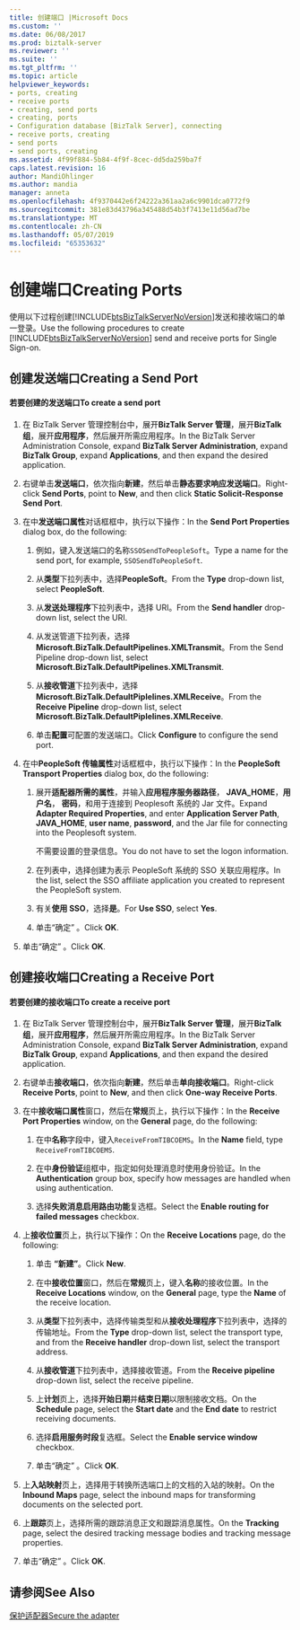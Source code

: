 ```yaml
---
title: 创建端口 |Microsoft Docs
ms.custom: ''
ms.date: 06/08/2017
ms.prod: biztalk-server
ms.reviewer: ''
ms.suite: ''
ms.tgt_pltfrm: ''
ms.topic: article
helpviewer_keywords:
- ports, creating
- receive ports
- creating, send ports
- creating, ports
- Configuration database [BizTalk Server], connecting
- receive ports, creating
- send ports
- send ports, creating
ms.assetid: 4f99f884-5b84-4f9f-8cec-dd5da259ba7f
caps.latest.revision: 16
author: MandiOhlinger
ms.author: mandia
manager: anneta
ms.openlocfilehash: 4f9370442e6f24222a361aa2a6c9901dca0772f9
ms.sourcegitcommit: 381e83d43796a345488d54b3f7413e11d56ad7be
ms.translationtype: MT
ms.contentlocale: zh-CN
ms.lasthandoff: 05/07/2019
ms.locfileid: "65353632"
---
```

# <a name="creating-ports"></a><span data-ttu-id="25cfd-102">创建端口</span><span class="sxs-lookup"><span data-stu-id="25cfd-102">Creating Ports</span></span>
<span data-ttu-id="25cfd-103">使用以下过程创建[!INCLUDE[btsBizTalkServerNoVersion](../includes/btsbiztalkservernoversion-md.md)]发送和接收端口的单一登录。</span><span class="sxs-lookup"><span data-stu-id="25cfd-103">Use the following procedures to create [!INCLUDE[btsBizTalkServerNoVersion](../includes/btsbiztalkservernoversion-md.md)] send and receive ports for Single Sign-on.</span></span>  
  
## <a name="creating-a-send-port"></a><span data-ttu-id="25cfd-104">创建发送端口</span><span class="sxs-lookup"><span data-stu-id="25cfd-104">Creating a Send Port</span></span>  
  
#### <a name="to-create-a-send-port"></a><span data-ttu-id="25cfd-105">若要创建的发送端口</span><span class="sxs-lookup"><span data-stu-id="25cfd-105">To create a send port</span></span>  
  
1.  <span data-ttu-id="25cfd-106">在 BizTalk Server 管理控制台中，展开**BizTalk Server 管理**，展开**BizTalk 组**，展开**应用程序**，然后展开所需应用程序。</span><span class="sxs-lookup"><span data-stu-id="25cfd-106">In the BizTalk Server Administration Console, expand **BizTalk Server Administration**, expand **BizTalk Group**, expand **Applications**, and then expand the desired application.</span></span>  
  
2.  <span data-ttu-id="25cfd-107">右键单击**发送端口**，依次指向**新建**，然后单击**静态要求响应发送端口**。</span><span class="sxs-lookup"><span data-stu-id="25cfd-107">Right-click **Send Ports**, point to **New**, and then click **Static Solicit-Response Send Port**.</span></span>  
  
3.  <span data-ttu-id="25cfd-108">在中**发送端口属性**对话框框中，执行以下操作：</span><span class="sxs-lookup"><span data-stu-id="25cfd-108">In the **Send Port Properties** dialog box, do the following:</span></span>  
  
    1.  <span data-ttu-id="25cfd-109">例如，键入发送端口的名称`SSOSendToPeopleSoft`。</span><span class="sxs-lookup"><span data-stu-id="25cfd-109">Type a name for the send port, for example, `SSOSendToPeopleSoft`.</span></span>  
  
    2.  <span data-ttu-id="25cfd-110">从**类型**下拉列表中，选择**PeopleSoft**。</span><span class="sxs-lookup"><span data-stu-id="25cfd-110">From the **Type** drop-down list, select **PeopleSoft**.</span></span>  
  
    3.  <span data-ttu-id="25cfd-111">从**发送处理程序**下拉列表中，选择 URI。</span><span class="sxs-lookup"><span data-stu-id="25cfd-111">From the **Send handler** drop-down list, select the URI.</span></span>  
  
    4.  <span data-ttu-id="25cfd-112">从发送管道下拉列表，选择**Microsoft.BizTalk.DefaultPipelines.XMLTransmit**。</span><span class="sxs-lookup"><span data-stu-id="25cfd-112">From the Send Pipeline drop-down list, select **Microsoft.BizTalk.DefaultPipelines.XMLTransmit**.</span></span>  
  
    5.  <span data-ttu-id="25cfd-113">从**接收管道**下拉列表中，选择**Microsoft.BizTalk.DefaultPiplelines.XMLReceive**。</span><span class="sxs-lookup"><span data-stu-id="25cfd-113">From the **Receive Pipeline** drop-down list, select **Microsoft.BizTalk.DefaultPiplelines.XMLReceive**.</span></span>  
  
    6.  <span data-ttu-id="25cfd-114">单击**配置**可配置的发送端口。</span><span class="sxs-lookup"><span data-stu-id="25cfd-114">Click **Configure** to configure the send port.</span></span>  
  
4.  <span data-ttu-id="25cfd-115">在中**PeopleSoft 传输属性**对话框框中，执行以下操作：</span><span class="sxs-lookup"><span data-stu-id="25cfd-115">In the **PeopleSoft Transport Properties** dialog box, do the following:</span></span>  
  
    1.  <span data-ttu-id="25cfd-116">展开**适配器所需的属性**，并输入**应用程序服务器路径**， **JAVA_HOME**，**用户名**， **密码**，和用于连接到 Peoplesoft 系统的 Jar 文件。</span><span class="sxs-lookup"><span data-stu-id="25cfd-116">Expand **Adapter Required Properties**, and enter **Application Server Path**, **JAVA_HOME**, **user name**, **password**, and the Jar file for connecting into the Peoplesoft system.</span></span>  
  
         <span data-ttu-id="25cfd-117">不需要设置的登录信息。</span><span class="sxs-lookup"><span data-stu-id="25cfd-117">You do not have to set the logon information.</span></span>  
  
    2.  <span data-ttu-id="25cfd-118">在列表中，选择创建为表示 PeopleSoft 系统的 SSO 关联应用程序。</span><span class="sxs-lookup"><span data-stu-id="25cfd-118">In the list, select the SSO affiliate application you created to represent the PeopleSoft system.</span></span>  
  
    3.  <span data-ttu-id="25cfd-119">有关**使用 SSO**，选择**是**。</span><span class="sxs-lookup"><span data-stu-id="25cfd-119">For **Use SSO**, select **Yes**.</span></span>  
  
    4.  <span data-ttu-id="25cfd-120">单击“确定” 。</span><span class="sxs-lookup"><span data-stu-id="25cfd-120">Click **OK**.</span></span>  
  
5.  <span data-ttu-id="25cfd-121">单击“确定” 。</span><span class="sxs-lookup"><span data-stu-id="25cfd-121">Click **OK**.</span></span>  
  
## <a name="creating-a-receive-port"></a><span data-ttu-id="25cfd-122">创建接收端口</span><span class="sxs-lookup"><span data-stu-id="25cfd-122">Creating a Receive Port</span></span>  
  
#### <a name="to-create-a-receive-port"></a><span data-ttu-id="25cfd-123">若要创建的接收端口</span><span class="sxs-lookup"><span data-stu-id="25cfd-123">To create a receive port</span></span>  
  
1.  <span data-ttu-id="25cfd-124">在 BizTalk Server 管理控制台中，展开**BizTalk Server 管理**，展开**BizTalk 组**，展开**应用程序**，然后展开所需应用程序。</span><span class="sxs-lookup"><span data-stu-id="25cfd-124">In the BizTalk Server Administration Console, expand **BizTalk Server Administration**, expand **BizTalk Group**, expand **Applications**, and then expand the desired application.</span></span>  
  
2.  <span data-ttu-id="25cfd-125">右键单击**接收端口**，依次指向**新建**，然后单击**单向接收端口**。</span><span class="sxs-lookup"><span data-stu-id="25cfd-125">Right-click **Receive Ports**, point to **New**, and then click **One-way Receive Ports**.</span></span>  
  
3.  <span data-ttu-id="25cfd-126">在中**接收端口属性**窗口，然后在**常规**页上，执行以下操作：</span><span class="sxs-lookup"><span data-stu-id="25cfd-126">In the **Receive Port Properties** window, on the **General** page, do the following:</span></span>  
  
    1.  <span data-ttu-id="25cfd-127">在中**名称**字段中，键入`ReceiveFromTIBCOEMS`。</span><span class="sxs-lookup"><span data-stu-id="25cfd-127">In the **Name** field, type `ReceiveFromTIBCOEMS`.</span></span>  
  
    2.  <span data-ttu-id="25cfd-128">在中**身份验证**组框中，指定如何处理消息时使用身份验证。</span><span class="sxs-lookup"><span data-stu-id="25cfd-128">In the **Authentication** group box, specify how messages are handled when using authentication.</span></span>  
  
    3.  <span data-ttu-id="25cfd-129">选择**失败消息启用路由功能**复选框。</span><span class="sxs-lookup"><span data-stu-id="25cfd-129">Select the **Enable routing for failed messages** checkbox.</span></span>  
  
4.  <span data-ttu-id="25cfd-130">上**接收位置**页上，执行以下操作：</span><span class="sxs-lookup"><span data-stu-id="25cfd-130">On the **Receive Locations** page, do the following:</span></span>  
  
    1.  <span data-ttu-id="25cfd-131">单击 **“新建”**。</span><span class="sxs-lookup"><span data-stu-id="25cfd-131">Click **New**.</span></span>  
  
    2.  <span data-ttu-id="25cfd-132">在中**接收位置**窗口，然后在**常规**页上，键入**名称**的接收位置。</span><span class="sxs-lookup"><span data-stu-id="25cfd-132">In the **Receive Locations** window, on the **General** page, type the **Name** of the receive location.</span></span>  
  
    3.  <span data-ttu-id="25cfd-133">从**类型**下拉列表中，选择传输类型和从**接收处理程序**下拉列表中，选择的传输地址。</span><span class="sxs-lookup"><span data-stu-id="25cfd-133">From the **Type** drop-down list, select the transport type, and from the **Receive handler** drop-down list, select the transport address.</span></span>  
  
    4.  <span data-ttu-id="25cfd-134">从**接收管道**下拉列表中，选择接收管道。</span><span class="sxs-lookup"><span data-stu-id="25cfd-134">From the **Receive pipeline** drop-down list, select the receive pipeline.</span></span>  
  
    5.  <span data-ttu-id="25cfd-135">上**计划**页上，选择**开始日期**并**结束日期**以限制接收文档。</span><span class="sxs-lookup"><span data-stu-id="25cfd-135">On the **Schedule** page, select the **Start date** and the **End date** to restrict receiving documents.</span></span>  
  
    6.  <span data-ttu-id="25cfd-136">选择**启用服务时段**复选框。</span><span class="sxs-lookup"><span data-stu-id="25cfd-136">Select the **Enable service window** checkbox.</span></span>  
  
    7.  <span data-ttu-id="25cfd-137">单击“确定” 。</span><span class="sxs-lookup"><span data-stu-id="25cfd-137">Click **OK**.</span></span>  
  
5.  <span data-ttu-id="25cfd-138">上**入站映射**页上，选择用于转换所选端口上的文档的入站的映射。</span><span class="sxs-lookup"><span data-stu-id="25cfd-138">On the **Inbound Maps** page, select the inbound maps for transforming documents on the selected port.</span></span>  
  
6.  <span data-ttu-id="25cfd-139">上**跟踪**页上，选择所需的跟踪消息正文和跟踪消息属性。</span><span class="sxs-lookup"><span data-stu-id="25cfd-139">On the **Tracking** page, select the desired tracking message bodies and tracking message properties.</span></span>  
  
7.  <span data-ttu-id="25cfd-140">单击“确定” 。</span><span class="sxs-lookup"><span data-stu-id="25cfd-140">Click **OK**.</span></span>  
  
## <a name="see-also"></a><span data-ttu-id="25cfd-141">请参阅</span><span class="sxs-lookup"><span data-stu-id="25cfd-141">See Also</span></span>  
 [<span data-ttu-id="25cfd-142">保护适配器</span><span class="sxs-lookup"><span data-stu-id="25cfd-142">Secure the adapter</span></span>](../core/security-in-biztalk-adapter-for-peoplesoft-enterprise.md)